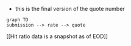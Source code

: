 
- this is the final version of the quote number

```mermaid
graph TD
submission --> rate --> quote
```

[[Hit ratio data is a snapshot as of EOD]]

